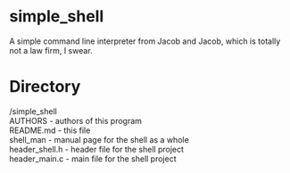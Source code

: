 # simple_shell #
A simple command line interpreter from Jacob and Jacob, which is totally not a
law firm, I swear.

# Directory #
/simple_shell  
	AUTHORS - authors of this program  
	README.md - this file  
	shell_man - manual page for the shell as a whole  
	header_shell.h - header file for the shell project  
 	header_main.c - main file for the shell project  
